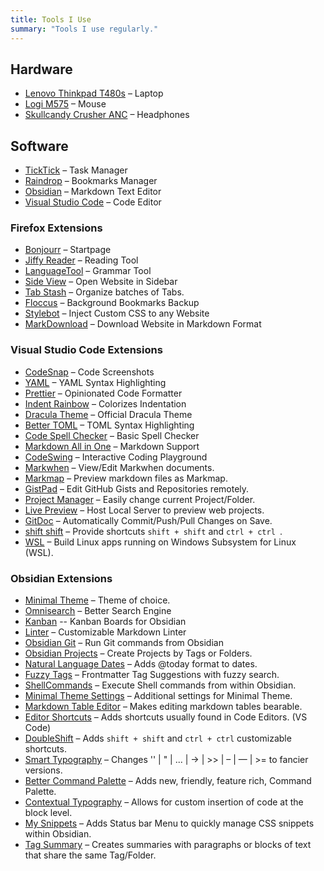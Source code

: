 ```yaml
---
title: Tools I Use
summary: "Tools I use regularly."
---
```


## Hardware
- [Lenovo Thinkpad T480s](https://www.notebookcheck.net/Lenovo-ThinkPad-T480s-20L8S02D00.294734.0.html) – Laptop
- [Logi M575](https://www.logitech.com/en-us/products/mice/m575-ergo-wireless-trackball) – Mouse
- [Skullcandy Crusher ANC](https://info.skullcandy.com/Support?Dest=hc%2Fen-us%2Farticles%2F360034534854-Crusher-ANC-Wireless) – Headphones

## Software

- [TickTick](https://ticktick.com/) – Task Manager
- [Raindrop](https://raindrop.io/) – Bookmarks Manager
- [Obsidian](https://obsidian.md/) – Markdown Text Editor
- [Visual Studio Code](https://code.visualstudio.com/) – Code Editor

### Firefox Extensions

- [Bonjourr](https://addons.mozilla.org/en-US/firefox/addon/bonjourr-startpage/) – Startpage
- [Jiffy Reader](https://addons.mozilla.org/en-US/firefox/addon/jiffy-reader/) – Reading Tool
- [LanguageTool](https://addons.mozilla.org/en-US/firefox/addon/languagetool/) – Grammar Tool
- [Side View](https://addons.mozilla.org/en-US/firefox/addon/side-view/) – Open Website in Sidebar
- [Tab Stash](https://addons.mozilla.org/en-US/firefox/addon/tab-stash/) – Organize batches of Tabs.
- [Floccus](https://addons.mozilla.org/en-US/firefox/addon/floccus) – Background Bookmarks Backup
- [Stylebot](https://addons.mozilla.org/en-US/firefox/addon/stylebot-web/) – Inject Custom CSS to any Website
- [MarkDownload](https://addons.mozilla.org/en-US/firefox/addon/markdownload/) – Download Website in Markdown Format

### Visual Studio Code Extensions

- [CodeSnap](https://marketplace.visualstudio.com/items?itemName=adpyke.codesnap) – Code Screenshots
- [YAML](https://marketplace.visualstudio.com/items?itemName=redhat.vscode-yaml) – YAML Syntax Highlighting
- [Prettier](https://marketplace.visualstudio.com/items?itemName=esbenp.prettier-vscode) – Opinionated Code Formatter
- [Indent Rainbow](https://marketplace.visualstudio.com/items?itemName=oderwat.indent-rainbow) – Colorizes Indentation
- [Dracula Theme](https://marketplace.visualstudio.com/items?itemName=dracula-theme.theme-dracula) – Official Dracula Theme
- [Better TOML](https://marketplace.visualstudio.com/items?itemName=bungcip.better-toml) – TOML Syntax Highlighting
- [Code Spell Checker](https://marketplace.visualstudio.com/items?itemName=streetsidesoftware.code-spell-checker) – Basic Spell Checker
- [Markdown All in One](https://marketplace.visualstudio.com/items?itemName=yzhang.markdown-all-in-one) – Markdown Support
- [CodeSwing](https://marketplace.visualstudio.com/items?itemName=codespaces-Contrib.codeswing) – Interactive Coding Playground
- [Markwhen](https://marketplace.visualstudio.com/items?itemName=Markwhen.markwhen) – View/Edit Markwhen documents.
- [Markmap](https://marketplace.visualstudio.com/items?itemName=gera2ld.markmap-vscode) – Preview markdown files as Markmap.
- [GistPad](https://marketplace.visualstudio.com/items?itemName=vsls-contrib.gistfs) – Edit GitHub Gists and Repositories remotely.
- [Project Manager](https://marketplace.visualstudio.com/items?itemName=alefragnani.project-manager) – Easily change current Project/Folder.
- [Live Preview](https://marketplace.visualstudio.com/items?itemName=ms-vscode.live-server) – Host Local Server to preview web projects.
- [GitDoc](https://marketplace.visualstudio.com/items?itemName=vsls-contrib.gitdoc) – Automatically Commit/Push/Pull Changes on Save.
- [shift shift](https://marketplace.visualstudio.com/items?itemName=ahgood.shift-shift) – Provide shortcuts `shift + shift` and `ctrl + ctrl `.
- [WSL](https://marketplace.visualstudio.com/items?itemName=ms-vscode-remote.remote-wsl) – Build Linux apps running on Windows Subsystem for Linux (WSL).

### Obsidian Extensions

- [Minimal Theme](https://github.com/kepano/obsidian-minimal) – Theme of choice.
- [Omnisearch](https://github.com/scambier/obsidian-omnisearch) – Better Search Engine
- [Kanban](https://github.com/mgmeyers/obsidian-kanban) -- Kanban Boards for Obsidian
- [Linter](https://github.com/platers/obsidian-linter) – Customizable Markdown Linter
- [Obsidian Git](https://github.com/denolehov/obsidian-git) – Run Git commands from Obsidian
- [Obsidian Projects](https://github.com/marcusolsson/obsidian-projects) – Create Projects by Tags or Folders.
- [Natural Language Dates](https://github.com/argenos/nldates-obsidian) – Adds @today format to dates.
- [Fuzzy Tags](https://github.com/adriandersen/obsidian-fuzzytag) – Frontmatter Tag Suggestions with fuzzy search.
- [ShellCommands](https://github.com/Taitava/obsidian-shellcommands) – Execute Shell commands from within Obsidian.
- [Minimal Theme Settings](https://github.com/kepano/obsidian-minimal-settings) – Additional settings for Minimal Theme.
- [Markdown Table Editor](https://github.com/ganesshkumar/obsidian-table-editor) – Makes editing markdown tables bearable.
- [Editor Shortcuts](https://github.com/timhor/obsidian-editor-shortcuts) – Adds shortcuts usually found in Code Editors. (VS Code)
- [DoubleShift](https://github.com/Qwyntex/doubleshift) – Adds `shift + shift` and `ctrl + ctrl` customizable shortcuts.
- [Smart Typography](https://github.com/mgmeyers/obsidian-smart-typography) – Changes '' | " | ... | -> | >> | – | — | >= to fancier versions.
- [Better Command Palette](https://github.com/AlexBieg/obsidian-better-command-palette) –  Adds new, friendly, feature rich, Command Palette.
- [Contextual Typography](https://github.com/mgmeyers/obsidian-contextual-typography) – Allows for custom insertion of code at the block level.
- [My Snippets](https://github.com/chetachiezikeuzor/MySnippets-Plugin) – Adds Status bar Menu to quickly manage CSS snippets within Obsidian.
- [Tag Summary](https://github.com/macrojd/tag-summary) – Creates summaries with paragraphs or blocks of text that share the same Tag/Folder.